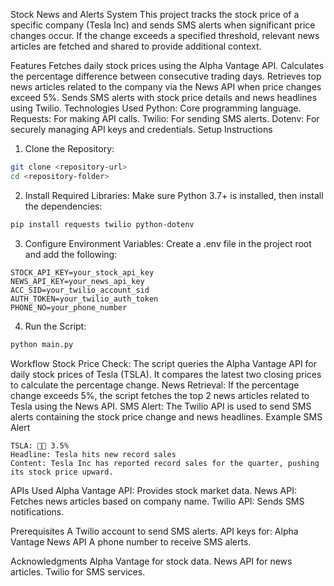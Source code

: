 Stock News and Alerts System
This project tracks the stock price of a specific company (Tesla Inc) and sends SMS alerts when significant price changes occur. If the change exceeds a specified threshold, relevant news articles are fetched and shared to provide additional context.

Features
Fetches daily stock prices using the Alpha Vantage API.
Calculates the percentage difference between consecutive trading days.
Retrieves top news articles related to the company via the News API when price changes exceed 5%.
Sends SMS alerts with stock price details and news headlines using Twilio.
Technologies Used
Python: Core programming language.
Requests: For making API calls.
Twilio: For sending SMS alerts.
Dotenv: For securely managing API keys and credentials.
Setup Instructions
1. Clone the Repository:
 ```bash
git clone <repository-url>
cd <repository-folder>
 ```

2. Install Required Libraries:
Make sure Python 3.7+ is installed, then install the dependencies:
 ```bash
pip install requests twilio python-dotenv
 ```

3. Configure Environment Variables:
Create a .env file in the project root and add the following:

 ```env
STOCK_API_KEY=your_stock_api_key
NEWS_API_KEY=your_news_api_key
ACC_SID=your_twilio_account_sid
AUTH_TOKEN=your_twilio_auth_token
PHONE_NO=your_phone_number
 ```

4. Run the Script:
 ```bash
python main.py
 ```

Workflow
Stock Price Check:
The script queries the Alpha Vantage API for daily stock prices of Tesla (TSLA).
It compares the latest two closing prices to calculate the percentage change.
News Retrieval:
If the percentage change exceeds 5%, the script fetches the top 2 news articles related to Tesla using the News API.
SMS Alert:
The Twilio API is used to send SMS alerts containing the stock price change and news headlines.
Example SMS Alert
 ```vbnet
TSLA: ⃤⃤ 3.5%
Headline: Tesla hits new record sales
Content: Tesla Inc has reported record sales for the quarter, pushing its stock price upward.
 ```

APIs Used
Alpha Vantage API: Provides stock market data.
News API: Fetches news articles based on company name.
Twilio API: Sends SMS notifications.

Prerequisites
A Twilio account to send SMS alerts.
API keys for:
Alpha Vantage
News API
A phone number to receive SMS alerts.


Acknowledgments
Alpha Vantage for stock data.
News API for news articles.
Twilio for SMS services.

